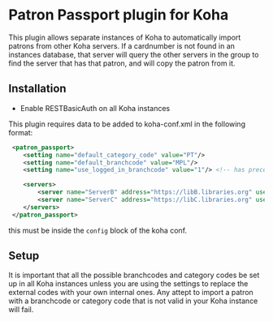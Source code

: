 # Patron Passport plugin for Koha

This plugin allows separate instances of Koha to automatically import patrons from other Koha servers.
If a cardnumber is not found in an instances database, that server will query the other servers in the group
to find the server that has that patron, and will copy the patron from it.

## Installation

* Enable RESTBasicAuth on all Koha instances

This plugin requires data to be added to koha-conf.xml in the following format:
```xml
 <patron_passport>
    <setting name="default_category_code" value="PT"/>
    <setting name="default_branchcode" value="MPL"/>
    <setting name="use_logged_in_branchcode" value="1"/> <!-- has precedence over default branchcode -->

    <servers>
        <server name="ServerB" address="https://libB.libraries.org" username="koha" password="koha" />
        <server name="ServerC" address="https://libC.libraries.org" username="koha" password="koha" />
    </servers>
 </patron_passport>
```
this must be inside the `config` block of the koha conf.

## Setup

It is important that all the possible branchcodes and category codes be set up in all Koha instances
unless you are using the settings to replace the external codes with your own internal ones.
Any attept to import a patron with a branchcode or category code that is not valid in your Koha
instance will fail.
